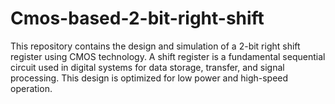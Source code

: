 # Cmos-based-2-bit-right-shift
This repository contains the design and simulation of a 2-bit right shift register using CMOS technology. A shift register is a fundamental sequential circuit used in digital systems for data storage, transfer, and signal processing. This design is optimized for low power and high-speed operation.  
